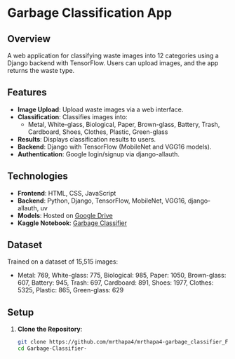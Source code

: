 # Garbage Classification App

## Overview
A web application for classifying waste images into 12 categories using a Django backend with TensorFlow. Users can upload images, and the app returns the waste type.

## Features
- **Image Upload**: Upload waste images via a web interface.
- **Classification**: Classifies images into:
  - Metal, White-glass, Biological, Paper, Brown-glass, Battery, Trash, Cardboard, Shoes, Clothes, Plastic, Green-glass
- **Results**: Displays classification results to users.
- **Backend**: Django with TensorFlow (MobileNet and VGG16 models).
- **Authentication**: Google login/signup via django-allauth.

## Technologies
- **Frontend**: HTML, CSS, JavaScript
- **Backend**: Python, Django, TensorFlow, MobileNet, VGG16, django-allauth, uv
- **Models**: Hosted on [Google Drive](https://drive.google.com/drive/folders/1GslR2Hw9k7YF1Y6zhIgcd0adAcmAM85A?usp=drive_link)
- **Kaggle Notebook**: [Garbage Classifier](https://www.kaggle.com/code/mrthapa4/gragbage-classifier/edit)

## Dataset
Trained on a dataset of 15,515 images:
- Metal: 769, White-glass: 775, Biological: 985, Paper: 1050, Brown-glass: 607, Battery: 945, Trash: 697, Cardboard: 891, Shoes: 1977, Clothes: 5325, Plastic: 865, Green-glass: 629

## Setup
1. **Clone the Repository**:
   ```bash
   git clone https://github.com/mrthapa4/mrthapa4-garbage_classifier_Final_Project.git
   cd Garbage-Classifier-

